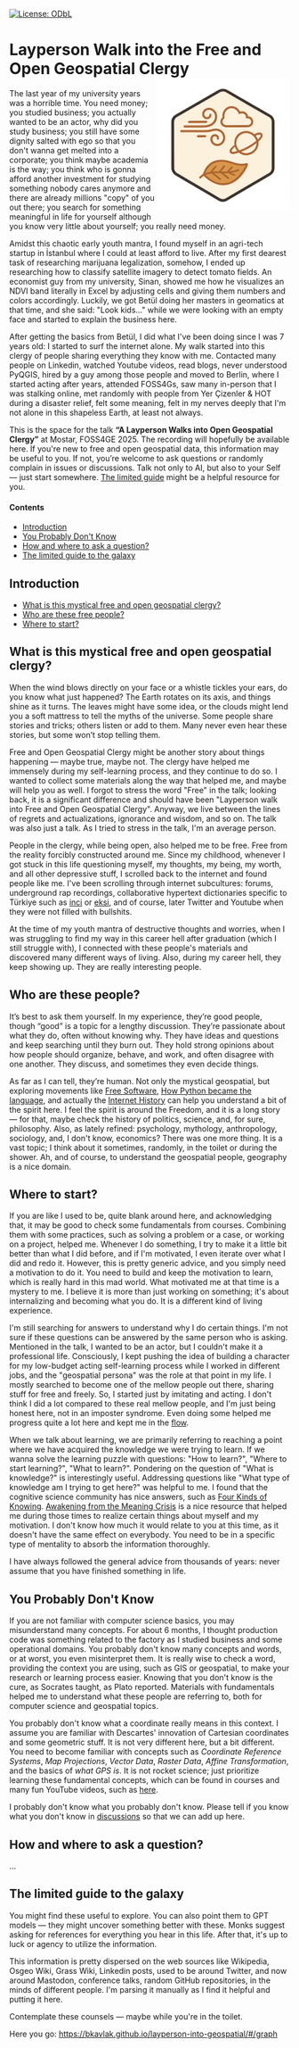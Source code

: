 [![License: ODbL](https://img.shields.io/badge/License-PDDL-brightgreen.svg)](https://opendatacommons.org/licenses/pddl/)

# Layperson Walk into the Free and Open Geospatial Clergy <img src='logo-with-chatgpt.png' align="right" height="240" /></a>

The last year of my university years was a horrible time. You need money; you studied business; you actually wanted to be an actor, why did you study business; you still have some dignity salted with ego so that you don't wanna get melted into a corporate; you think maybe academia is the way; you think who is gonna afford another investment for studying something nobody cares anymore and there are already millions "copy" of you out there; you search for something meaningful in life for yourself although you know very little about yourself; you really need money.

Amidst this chaotic early youth mantra, I found myself in an agri-tech startup in İstanbul where I could at least afford to live. After my first dearest task of researching marijuana legalization, somehow, I ended up researching how to classify satellite imagery to detect tomato fields. An economist guy from my university, Sinan, showed me how he visualizes an NDVI band literally in Excel by adjusting cells and giving them numbers and colors accordingly. Luckily, we got Betül doing her masters in geomatics at that time, and she said: "Look kids..." while we were looking with an empty face and started to explain the business here.

After getting the basics from Betül, I did what I've been doing since I was 7 years old: I started to surf the internet alone. My walk started into this clergy of people sharing everything they know with me. Contacted many people on Linkedin, watched Youtube videos, read blogs, never understood PyQGIS, hired by a guy among those people and moved to Berlin, where I started acting after years, attended FOSS4Gs, saw many in-person that I was stalking online, met randomly with people from Yer Çizenler & HOT during a disaster relief, felt some meaning, felt in my nerves deeply that I'm not alone in this shapeless Earth, at least not always.

This is the space for the talk **“A Layperson Walks into Open Geospatial Clergy”** at Mostar, FOSS4GE 2025. The recording will hopefully be available here. If you're new to free and open geospatial data, this information may be useful to you. If not, you’re welcome to ask questions or randomly complain in issues or discussions. Talk not only to AI, but also to your Self — just start somewhere. [The limited guide](#the-limited-guide-to-the-galaxy) might be a helpful resource for you.

#### Contents
- [Introduction](#introduction)
- [You Probably Don't Know](#you-probably-dont-know)
- [How and where to ask a question?](#how-and-where-to-ask-a-question)
- [The limited guide to the galaxy](#the-limited-guide-to-the-galaxy)


## Introduction

- [What is this mystical free and open geospatial clergy?](#what-is-this-mystical-free-and-open-geospatial-clergy?)  
- [Who are these free people?](#who-are-these-free-people?)
- [Where to start?](#where-to-start?)


## What is this mystical free and open geospatial clergy?

When the wind blows directly on your face or a whistle tickles your ears, do you know what just happened? The Earth rotates on its axis, and things shine as it turns. The leaves might have some idea, or the clouds might lend you a soft mattress to tell the myths of the universe. Some people share stories and tricks; others listen or add to them. Many never even hear these stories, but some won’t stop telling them.

Free and Open Geospatial Clergy might be another story about things happening — maybe true, maybe not. The clergy have helped me immensely during my self-learning process, and they continue to do so. I wanted to collect some materials along the way that helped me, and maybe will help you as well. I forgot to stress the word "Free" in the talk; looking back, it is a significant difference and should have been "Layperson walk into Free and Open Geospatial Clergy". Anyway, we live between the lines of regrets and actualizations, ignorance and wisdom, and so on. The talk was also just a talk. As I tried to stress in the talk, I'm an average person.

People in the clergy, while being open, also helped me to be free. Free from the reality forcibly constructed around me. Since my childhood, whenever I got stuck in this life questioning myself, my thoughts, my being, my worth, and all other depressive stuff, I scrolled back to the internet and found people like me. I've been scrolling through internet subcultures: forums, underground rap recordings, collaborative hypertext dictionaries specific to Türkiye such as [inci](https://en.wikipedia.org/wiki/%C4%B0nci_S%C3%B6zl%C3%BCk) or [eksi](https://en.wikipedia.org/wiki/Ek%C5%9Fi_S%C3%B6zl%C3%BCk), and of course, later Twitter and Youtube when they were not filled with bullshits. 

At the time of my youth mantra of destructive thoughts and worries, when I was struggling to find my way in this career hell after graduation (which I still struggle with), I connected with these people's materials and discovered many different ways of living. Also, during my career hell, they keep showing up. They are really interesting people.

## Who are these people?

It’s best to ask them yourself. In my experience, they’re good people, though “good” is a topic for a lengthy discussion. They’re passionate about what they do, often without knowing why. They have ideas and questions and keep searching until they burn out. They hold strong opinions about how people should organize, behave, and work, and often disagree with one another. They discuss, and sometimes they even decide things.

As far as I can tell, they’re human. Not only the mystical geospatial, but exploring movements like [Free Software](https://en.wikipedia.org/wiki/Free_software), [How Python became the language](https://www.youtube.com/watch?v=GfH4QL4VqJ0), and actually the [Internet History](https://www.youtube.com/watch?v=47NRaBVxgVM&t=36s) can help you understand a bit of the spirit here. I feel the spirit is around the Freedom, and it is a long story — for that, maybe check the history of politics, science, and, for sure, philosophy. Also, as lately refined: psychology, mythology, anthropology, sociology, and, I don't know, economics? There was one more thing. It is a vast topic; I think about it sometimes, randomly, in the toilet or during the shower. Ah, and of course, to understand the geospatial people, geography is a nice domain.

## Where to start?

If you are like I used to be, quite blank around here, and acknowledging that, it may be good to check some fundamentals from courses. Combining them with some practices, such as solving a problem or a case, or working on a project, helped me. Whenever I do something, I try to make it a little bit better than what I did before, and if I'm motivated, I even iterate over what I did and redo it. However, this is pretty generic advice, and you simply need a motivation to do it. You need to build and keep the motivation to learn, which is really hard in this mad world. What motivated me at that time is a mystery to me. I believe it is more than just working on something; it's about internalizing and becoming what you do. It is a different kind of living experience.

I'm still searching for answers to understand why I do certain things. I'm not sure if these questions can be answered by the same person who is asking. Mentioned in the talk, I wanted to be an actor, but I couldn't make it a professional life. Consciously, I kept pushing the idea of building a character for my low-budget acting self-learning process while I worked in different jobs, and the "geospatial persona" was the role at that point in my life. I mostly searched to become one of the mellow people out there, sharing stuff for free and freely. So, I started just by imitating and acting. I don't think I did a lot compared to these real mellow people, and I'm just being honest here, not in an imposter syndrome. Even doing some helped me progress quite a lot here and kept me in the [flow](https://en.wikipedia.org/wiki/Flow_(psychology)).

When we talk about learning, we are primarily referring to reaching a point where we have acquired the knowledge we were trying to learn. If we wanna solve the learning puzzle with questions: "How to learn?", "Where to start learning?", "What to learn?". Pondering on the question of "What is knowledge?" is interestingly useful. Addressing questions like "What type of knowledge am I trying to get here?" was helpful to me. I found that the cognitive science community has nice answers, such as [Four Kinds of Knowing](https://www.youtube.com/watch?v=TrW3DOIkP78&ab_channel=JohnVervaeke). [Awakening from the Meaning Crisis](https://www.youtube.com/watch?v=ncd6q9uIEdw&list=PLND1JCRq8Vuh3f0P5qjrSdb5eC1ZfZwWJ&index=1&ab_channel=JohnVervaeke) is a nice resource that helped me during those times to realize certain things about myself and my motivation. I don't know how much it would relate to you at this time, as it doesn't have the same effect on everybody. You need to be in a specific type of mentality to absorb the information thoroughly.

I have always followed the general advice from thousands of years: never assume that you have finished something in life.

## You Probably Don't Know

If you are not familiar with computer science basics, you may misunderstand many concepts. For about 6 months, I thought production code was something related to the factory as I studied business and some operational domains. You probably don't know many concepts and words, or at worst, you even misinterpret them. It is really wise to check a word, providing the context you are using, such as GIS or geospatial, to make your research or learning process easier. Knowing that you don't know is the cure, as Socrates taught, as Plato reported. Materials with fundamentals helped me to understand what these people are referring to, both for computer science and geospatial topics.

You probably don't know what a coordinate really means in this context. I assume you are familiar with Descartes' innovation of Cartesian coordinates and some geometric stuff. It is not very different here, but a bit different. You need to become familiar with concepts such as *Coordinate Reference Systems*, *Map Projections*, *Vector Data*, *Raster Data*, *Affine Transformation*, and the basics of *what GPS is*. It is not rocket science; just prioritize learning these fundamental concepts, which can be found in courses and many fun YouTube videos, such as [here](https://www.youtube.com/watch?v=D3tdW9l1690&t=652s&ab_channel=Numberphile).

I probably don't know what you probably don't know. Please tell if you know what you don't know in [discussions](https://github.com/bkavlak/layperson-into-geospatial/discussions) so that we can add up here.

## How and where to ask a question?
...

## The limited guide to the galaxy

You might find these useful to explore. You can also point them to GPT models — they might uncover something better with these. Monks suggest asking for references for everything you hear in this life. After that, it's up to luck or agency to utilize the information.

This information is pretty dispersed on the web sources like Wikipedia, Osgeo Wiki, Grass Wiki, Linkedin posts, used to be around Twitter, and now around Mastodon, conference talks, random GitHub repositories, in the minds of different people. I'm parsing it manually as I find it helpful and putting it here.

Contemplate these counsels — maybe while you're in the toilet.

Here you go: https://bkavlak.github.io/layperson-into-geospatial/#/graph
